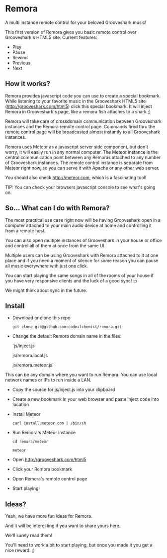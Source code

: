 Remora
======

A multi instance remote control for your beloved Grooveshark music!

This first version of Remora gives you basic remote control over Grooveshark's HTML5 site.
Current features:
* Play
* Pause
* Rewind
* Previous
* Next

## How it works?
Remora provides javascript code you can use to create a special bookmark.
While listening to your favorite music in the Grooveshark HTML5 site (http://grooveshark.com/html5) click this special bookmark.
It will inject Remora in Grooveshark's page, like a remora fish attaches to a shark ;)

Remora will take care of crossdomain communication between Grooveshark instances and the Remora remote control page.
Commands fired thru the remote control page will be broadcasted almost instantly to all Grooveshark instances.

Remora uses Meteor as a javascript server side component, but don't worry, it will easily run in any normal computer.
The Meteor instance is the central communication point between any Remoras attached to any number of Grooveshark instances.
The remote control instance is separate from Meteor right now, so you can serve it with Apache or any other web server.

You should also check http://meteor.com, which is a fascinating tool!

TIP:
You can check your browsers javascript console to see what's going on.

## So... What can I do with Remora?
The most practical use case right now will be having Grooveshark open in a computer attached to your main audio device at home and controlling it from a remote host.

You can also open multiple instances of Grooveshark in your house or office and control all of them at once from the same UI.

Multiple users can be using Grooveshark with Remora attached to it at one place and if you need a moment of silence for some reason you can pause all music everywhere with just one click.

You can start playing the same songs in all of the rooms of your house if you have very responsive clients and the luck of a good sync! :p

We might think about sync in the future.

## Install
* Download or clone this repo

	`git clone git@github.com:codealchemist/remora.git`

* Change the default Remora domain name in the files:

	`js/inject.js

	js/remora.local.js

	js/remora.meteor.js`

This can be any domain where you want to run Remora.
You can use local network names or IPs to run inside a LAN.

* Copy the source for js/inject.js into your clipboard
* Create a new bookmark in your web browser and paste inject code into location
* Install Meteor

	`curl install.meteor.com | /bin/sh`
* Run Remora's Meteor instance

	`cd remora/meteor`

	`meteor`
* Open http://grooveshark.com/html5
* Click your Remora bookmark
* Open Remora's remote control page
* Start playing!

## Ideas?
Yeah, we have more fun ideas for Remora.

And it will be interesting if you want to share yours here.

We'll surely read them!




You'll need to work a bit to start playing, but once you made it you get a nice reward.
;)
